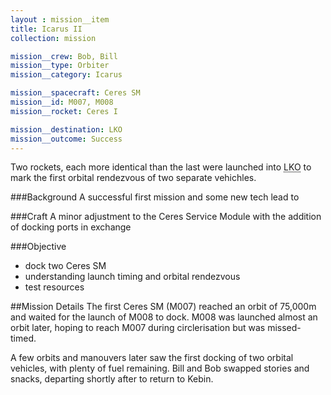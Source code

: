 ```yaml
---
layout : mission__item
title: Icarus II
collection: mission

mission__crew: Bob, Bill
mission__type: Orbiter
mission__category: Icarus

mission__spacecraft: Ceres SM
mission__id: M007, M008
mission__rocket: Ceres I

mission__destination: LKO
mission__outcome: Success
---
```

Two rockets, each more identical than the last were launched into <abbr title="Low Kerbal Orbin">LKO</abbr> to mark the first orbital rendezvous of two separate vehichles. 

###Background
A successful first mission and some new tech lead to 

###Craft
A minor adjustment to the Ceres Service Module with the addition of docking ports in exchange 

###Objective
- dock two Ceres SM
- understanding launch timing and orbital rendezvous
- test resources

##Mission Details
The first Ceres SM (M007) reached an orbit of 75,000m and waited for the launch of M008 to dock. M008 was launched almost an orbit later, hoping to reach M007 during circlerisation but was missed-timed.

A few orbits and manouvers later saw the first docking of two orbital vehicles, with plenty of fuel remaining. Bill and Bob swapped stories and snacks, departing shortly after to return to Kebin.
